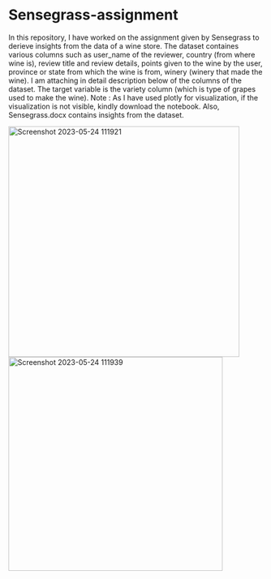# Sensegrass-assignment
In this repository, I have worked on the assignment given by Sensegrass to derieve insights from the data of a wine store. The dataset containes various columns such as user_name of the reviewer, country (from where wine is), review title and review details, points given to the wine by the user, province or state from which the wine is from, winery (winery that made the wine). I am attaching in detail description below of the columns of the dataset. The target variable is the variety column (which is type of grapes used to make the wine). 
Note : As I have used plotly for visualization, if the visualization is not visible, kindly download the notebook. Also, Sensegrass.docx contains insights from the dataset.


<img width="455" alt="Screenshot 2023-05-24 111921" src="https://github.com/saurabhNB7/Sensegrass-assignment/assets/109843072/999e47f1-05ce-4f05-a616-97b3cf8538ca">



<img width="422" alt="Screenshot 2023-05-24 111939" src="https://github.com/saurabhNB7/Sensegrass-assignment/assets/109843072/b7d02bb8-8449-4c5a-accd-96d5a177bc4d">

